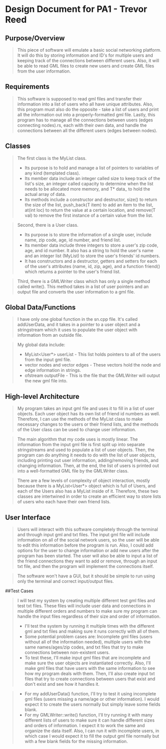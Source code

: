 # Design Document for PA1 - Trevor Reed

## Purpose/Overview
> This piece of software will emulate a basic social networking platform. It will do this by storing information and ID's for multiple users and keeping track of the connections between different users. Also, it will be able to read GML files to create new users and create GML files from the user information.


## Requirements
> This software is supposed to read gml files and transfer their information into a list of users who all have unique attributes. Also, this program must also do the opposite - take a list of users and print all the information out into a properly-formatted gml file. Lastly, this program has to manage all the connections between users (edges connecting nodes).rs, each with their own data, and handle the connections between all the different users (edges between nodes).

## Classes
> The first class is the MyList class.
> + Its purpose is to hold and manage a list of pointers to variables of any kind (templated class).
> + Its member data include an integer called size to keep track of the list's size, an integer called capacity to determine when the list needs to be allocated more memory, and T* data_ to hold the actual array of data.
> + Its methods include a constructor and destructor, size() to return the size of the list, push_back(T item) to add an item to the list, at(int loc) to return the value at a certain location, and remove(T val) to remove the first instance of a certain value from the list.

> Second, there is a User class.
> + Its purpose is to store the information of a single user, include name, zip code, age, id number, and friend list.
> + Its member data include three integers to store a user's zip code, age, and id number. It also has a string to hold the user's name and an integer list (MyList<int>) to store the user's friends' id numbers.
> + It has constructors and a destructor, getters and setters for each of the user's attributes (name, id, zip, age), and a function friend() which returns a pointer to the user's friend list.

> Third, there is a GMLWriter class which has only a single method called write(). This method takes in a list of user pointers and an output file and converts the user information to a gml file.

## Global Data/Functions
> I have only one global function in the sn.cpp file. It's called addUserData, and it takes in a pointer to a user object and a stringstream which it uses to populate the user object with information from an outside file.

> My global data include:
> + MyList<User*> userList - This list holds pointers to all of the users from the input gml file.
> + vector<string> nodes and vector<string> edges - These vectors hold the node and edge information in strings.
> + ofstream outputFile - This is the file that the GMLWriter will output the new gml file into.

## High-level Architecture
> My program takes an input gml file and uses it to fill in a list of user objects. Each user object has its own list of friend id numbers as well. Therefore, I can use the methods of the MyList class to make necessary changes to the users or their friend lists, and the methods of the User class can be used to change user information.

> The main algorithm that my code uses is mostly linear. The information from the input gml file is first split up into separate stringstreams and used to populate a list of user objects. Then, the program can do anything it needs to do with the list of user objects, including printing out user information, adding/removing friends, and changing information. Then, at the end, the list of users is printed out into a well-formatted GML file by the GMLWriter class.

> There are a few levels of complexity of object interaction, mostly because there is a MyList<User*> object which is full of Users, and each of the Users also has a MyList<int> inside of it. Therefore, these two classes are intertwined in order to create an efficient way to store lists of users who each have their own friend lists.

## User Interface
> Users will interact with this software completely through the terminal and through input gml and txt files. The input gml file will include information on all of the social network users, so the user will be able to edit this information before the program is run. Also, I could add options for the user to change information or add new users after the program has been started. The user will also be able to input a list of the friend connections they want to add or remove, through an input txt file, and then the program will implement the connections itself.

>The software won't have a GUI, but it should be simple to run using only the terminal and correct input/output files.

##Test Cases
> I will test my system by creating multiple different test gml files and test txt files. These files will include user data and connections in multiple different orders and numbers to make sure my program can handle the input files regardless of their size and order of information.
> + I'll test the system by running it multiple times with the different gml and txt files and making sure it runs correctly with all of them.
> + Some potential problem cases are: Incomplete gml files (users without all of the information needed), multiple users with the same names/ages/zip codes, and txt files that try to make connections between non-existent users.
> + To test these, I'll make input gml files that are incomplete and make sure the user objects are instantiated correctly. Also, I'll make gml files that have users with the same information to see how my program deals with them. Then, I'll also create input txt files that try to create connections between users that exist and don't exist and see how it handles it.

> + For my addUserData() function, I'll try to test it using incomplete gml files (users missing a name/age or other information). I would expect it to create the users normally but simply leave some fields blank. 
> + For my GMLWriter::write() function, I'll try running it with many different lists of users to make sure it can handle different sizes and orders of information. I expect it to work the same and organize the data itself. Also, I can run it with incomplete users, in which case I would expect it to fill the output gml file normally but with a few blank fields for the missing information.

